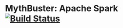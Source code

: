 # MythBuster: Apache Spark [![Build Status](https://travis-ci.org/radium226/mythbuster-apache-spark-talk.svg?branch=master)](https://travis-ci.org/radium226/mythbuster-apache-spark-talk)

